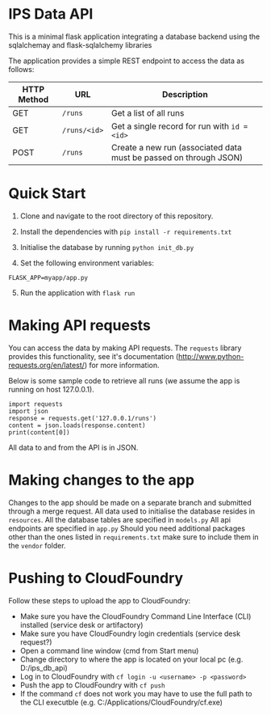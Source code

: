 # IPS Data API

This is a minimal flask application integrating a database backend using the sqlalchemay and flask-sqlalchemy libraries

The application provides a simple REST endpoint to access the data as follows:

|HTTP Method | URL | Description |
|------------|-----|-------------|
| GET | `/runs`| Get a list of all runs |
| GET | `/runs/<id>` | Get a single record for run with `id = <id>` |
| POST | `/runs` | Create a new run (associated data must be passed on through JSON) |

# Quick Start

1. Clone and navigate to the root directory of this repository.

2. Install the dependencies with `pip install -r requirements.txt`

3. Initialise the database by running `python init_db.py`

4. Set the following environment variables:
```
FLASK_APP=myapp/app.py
```

5. Run the application with `flask run`


# Making API requests

You can access the data by making API requests. The `requests` library provides this functionality, see it's documentation (http://www.python-requests.org/en/latest/) for more information.

Below is some sample code to retrieve all runs (we assume the app is running on host 127.0.0.1).

```
import requests
import json
response = requests.get('127.0.0.1/runs')
content = json.loads(response.content)
print(content[0])
```

All data to and from the API is in JSON.


# Making changes to the app

Changes to the app should be made on a separate branch and submitted through a merge request.
All data used to initialise the database resides in `resources`.
All the database tables are specified in `models.py`
All api endpoints are specified in `app.py`
Should you need additional packages other than the ones listed in `requirements.txt` make sure to include them in the `vendor` folder.


# Pushing to CloudFoundry

Follow these steps to upload the app to CloudFoundry:

* Make sure you have the CloudFoundry Command Line Interface (CLI) installed (service desk or artifactory)
* Make sure you have CloudFoundry login credentials (service desk request?)
* Open a command line window (cmd from Start menu)
* Change directory to where the app is located on your local pc (e.g. D:/ips_db_api)
* Log in to CloudFoundry with `cf login -u <username> -p <password>`
* Push the app to CloudFoundry with `cf push`
* If the command `cf` does not work you may have to use the full path to the CLI executble (e.g. C:/Applications/CloudFoundry/cf.exe)